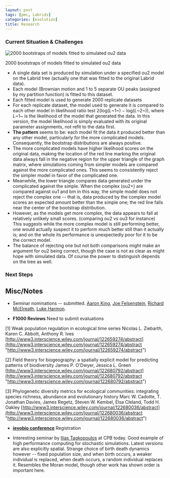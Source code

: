 ```yaml
---
layout: post
tags: [pmc, Labrids]
categories: [evolution]
title: Research
---
```







 








### Current Situation & Challenges

![2000 bootstraps of models fitted to simulated ou2
data](http://openwetware.org/images/thumb/2/22/Simulated_LR.png/200px-Simulated_LR.png)


2000 bootstraps of models fitted to simulated ou2 data

-   A single data set is produced by simulation under a specified ou2
    model on the Labrid tree (actually one that was fitted to the
    original Labrid data).
-   Each model (Brownian motion and 1 to 5 separate OU peaks (assigned
    by my partition function) is fitted to this dataset.
-   Each fitted model is used to generate 2000 replicate datasets
-   For each replicate dataset, the model used to generate it is
    compared to each other model in likelihood ratio test 2(log(*L*~1~)
    − log(*L*~2~)), where *L*~1~ is the likelihood of the model that
    generated the data. In this version, the model likelihood is simply
    evaluated with its original parameter assignments, not refit to the
    data first.
-   **The pattern** seems to be: each model fit the data it produced
    better than any other model, particularly for the more complicated
    models. Consequently, the bootstrap distributions are always
    positive.
-   The more complicated models have higher likelihood scores on the
    original data, making the location of the red line marking the
    original data always fall in the negative region for the upper
    triangle of the graph matrix, where simulations coming from simpler
    models are compared against the more complicated ones. This seems to
    consistently reject the simpler model in favor of the complicated
    one.
-   Meanwhile, the lower triangle compares data generated under the
    complicated against the simple. When the complex (ou2+) are compared
    against ou1 and bm in this way, the simple model does not reject the
    complex one -- that is, data produced by the complex model scores an
    expected amount better than the simple one; the red line falls near
    the center of the bootstrap distribution.
-   However, as the models get more complex, the data appears to fall at
    relatively unlikely small scores. (comparing ou2 vs ou3 for
    instance) This suggests while the more complex model is still
    performing better, one would actually suspect it to perform much
    better still than it actually is; and on the whole its performance
    is unexpectedly poor for it to be the correct model.
-   The balance of rejecting one but not both comparisons might make an
    argument for ou2 being correct, though the case is not as clear as
    might hope with simulated data. Of course the power to distinguish
    depends on the tree as well.

### Next Steps

Misc/Notes
----------

-   Seminar nominations -- submitted. [Aaron
    King](http://kinglab.eeb.lsa.umich.edu/ "http://kinglab.eeb.lsa.umich.edu/"),
    [Joe
    Felsenstein](http://evolution.genetics.washington.edu/ "http://evolution.genetics.washington.edu/"),
    [Richard McElreath](http://xcelab.net/rm/ "http://xcelab.net/rm/"),
    [Luke
    Harmon](http://www.webpages.uidaho.edu/~lukeh/index.html "http://www.webpages.uidaho.edu/~lukeh/index.html").

-   **F1000 Reviews** Need to submit evaluations

[1] Weak population regulation in ecological time series Nicolas L.
Ziebarth, Karen C. Abbott, Anthony R. Ives
[http://www3.interscience.wiley.com/journal/122659274/abstract](http://www3.interscience.wiley.com/journal/122659274/abstract "http://www3.interscience.wiley.com/journal/122659274/abstract")

[2] Field theory for biogeography: a spatially explicit model for
predicting patterns of biodiversity James P. O'Dwyer, Jessica L. Green
[http://www3.interscience.wiley.com/journal/122680792/abstract](http://www3.interscience.wiley.com/journal/122680792/abstract "http://www3.interscience.wiley.com/journal/122680792/abstract")

[3] Phylogenetic diversity metrics for ecological communities:
integrating species richness, abundance and evolutionary history Marc W.
Cadotte, T. Jonathan Davies, James Regetz, Steven W. Kembel, Elsa
Cleland, Todd H. Oakley
[http://www3.interscience.wiley.com/journal/122680036/abstract](http://www3.interscience.wiley.com/journal/122680036/abstract "http://www3.interscience.wiley.com/journal/122680036/abstract")

-   **[ievobio conference](http://ievobio.org/ "http://ievobio.org/")**
    Registration

-   Interesting seminar by [Ilias
    Tagkopoulos](http://www.cs.ucdavis.edu/people/faculty/tagkopoulos.html "http://www.cs.ucdavis.edu/people/faculty/tagkopoulos.html")
    at CPB today. Good example of high performance computing for
    stochastic simulations. Latest versions are also explicitly spatial.
    Strange choice of birth death dynamics however -- fixed population
    size, and when birth occurs, a weaker individual is replaced, when
    death occurs, a random individual replaces it. Resembles the Moran
    model, though other work has shown order is important here.

